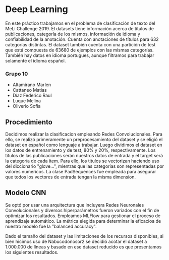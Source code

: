 # Deep Learning
En este práctico trabajamos en el problema de clasificación de texto del MeLi Challenge 2019. El datasets tiene información acerca de títulos de publicaciones, categoría de los mismos, información de idioma y confiabilidad de la anotación. Cuenta con anotaciones de títulos para 632 categorías distintas. El dataset también cuenta con una partición de test que está compuesta de 63680 de ejemplos con las mismas categorías. También hay datos en idioma portugues, aunque filtramos para trabajar solamente el idioma español.

### Grupo 10
+ Altamirano Marlen
+ Cattaneo Matias
+ Díaz Federico Raul
+ Luque Melina
+ Oliverio Sofia

## Procedimiento

Decidimos realizar la clasificacion empleando Redes Convolucionales. Para ello, se realizó primeramente un preprocesamiento del dataset y se eligió el dataset en español como lenguaje a trabajar. Luego dividimos el dataset en los datos de entrenamiento y de test, 80% y 20%, respectivamente. 
Los titulos de las publicaciones serán nuestros datos de entrada y el target será la categoría de cada item. Para ello, los titulos se vectorizan haciendo uso del diccionario "glove...", mientras que las categorias son representadas por valores numericos. 
La clase PadSequences fue empleada para asegurar que todos los vectores de entrada tengan la misma dimension. 

## Modelo CNN

Se optó por usar una arquitectura que incluyera Redes Neuronales Convolucionales y diversos hiperparámetros fueron variados con el fin de optimizar los resultados. Empleamos MLFlow para gestionar el proceso de aprendizaje automático. La métrica elegida para determinar la eficacioa de nuestro modelo fue la "balanced accuracy". 

Dado el tamaño del dataset y las limitaciones de los recursos disponibles, si bien hicimos uso de Nabucodonosor2 se decidió acotar el dataset a 1.000.000 de líneas y basado en ese dataset reducido es que presentamos los siguientes resultados.

